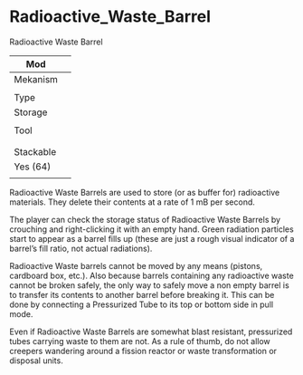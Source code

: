 # Radioactive_Waste_Barrel

Radioactive Waste Barrel

| Mod |  |
| --- | --- |
| Mekanism |  |
|  |  |
| Type |  |
| Storage |  |
|  |  |
| Tool |  |
|  |  |
|  |  |
| Stackable |  |
| Yes (64) |  |
|  |  |

Radioactive Waste Barrels are used to store (or as buffer for) radioactive materials. They delete their contents at a rate of 1 mB per second.

The player can check the storage status of Radioactive Waste Barrels by crouching and right-clicking it with an empty hand. Green radiation particles start to appear as a barrel fills up (these are just a rough visual indicator of a barrel’s fill ratio, not actual radiations).

Radioactive Waste barrels cannot be moved by any means (pistons, cardboard box, etc.). Also because barrels containing any radioactive waste cannot be broken safely, the only way to safely move a non empty barrel is to transfer its contents to another barrel before breaking it. This can be done by connecting a Pressurized Tube to its top or bottom side in pull mode.

Even if Radioactive Waste Barrels are somewhat blast resistant, pressurized tubes carrying waste to them are not. As a rule of thumb, do not allow creepers wandering around a fission reactor or waste transformation or disposal units.